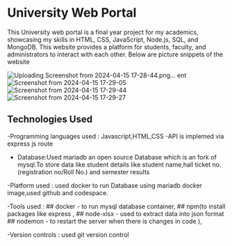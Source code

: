 # University Web Portal 

This University web portal is a final year project for my academics, showcasing my skills in HTML, CSS, JavaScript, Node.js, SQL, and MongoDB. This website provides a platform for students, faculty, and administrators to interact with each other.
Below are picture snippets of the website
    

![Uploading Screenshot from 2024-04-15 17-28-44.png…]()
ent![Screenshot from 2024-04-15 17-29-05](https://github.com/Ramanakunam16/University-web-portal/assets/92236684/1098d0b6-d880-4342-a17d-6e7882d36169)
![Screenshot from 2024-04-15 17-29-44](https://github.com/Ramanakunam16/University-web-portal/assets/92236684/99cd3436-854a-4ab7-a273-77a2d764676b)
   ![Screenshot from 2024-04-15 17-29-27](https://github.com/Ramanakunam16/University-web-portal/assets/92236684/d2077a7b-564f-4fe1-b84c-3a50419c6b6f)

## Technologies Used

 -Programming languages used : Javascript,HTML,CSS
 -API is implemed via express js route
- Database:Used mariadb an open source Database which is an fork of mysql.To store data like student details like student name,hall ticket no.(registration no/Roll No.) and semester results

-Platform used : used docker to run Database using mariadb docker image,used github and codespace.

 -Tools used :
    ## docker - to run mysql database container,
    ## npm(to install packages like express ,
    ## node-xlsx - used to extract data into json format
    ## nodemon - to restart the server when there is changes in code ),

 -Version controls : used git version control
